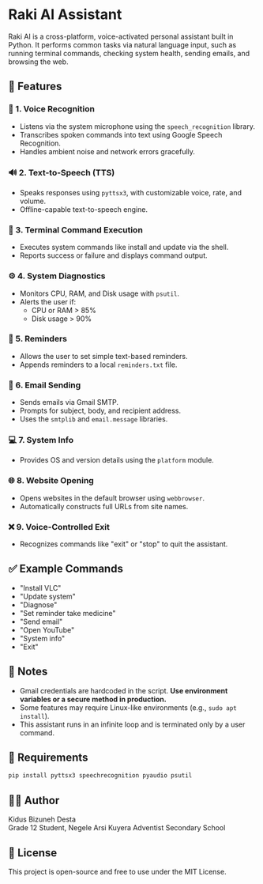 # Raki AI Assistant

Raki AI is a cross-platform, voice-activated personal assistant built in Python. It performs common tasks via natural language input, such as running terminal commands, checking system health, sending emails, and browsing the web.

## 🚀 Features

### 🎤 1. Voice Recognition

- Listens via the system microphone using the `speech_recognition` library.
- Transcribes spoken commands into text using Google Speech Recognition.
- Handles ambient noise and network errors gracefully.

### 🔊 2. Text-to-Speech (TTS)

- Speaks responses using `pyttsx3`, with customizable voice, rate, and volume.
- Offline-capable text-to-speech engine.

### 🧾 3. Terminal Command Execution

- Executes system commands like install and update via the shell.
- Reports success or failure and displays command output.

### ⚙️ 4. System Diagnostics

- Monitors CPU, RAM, and Disk usage with `psutil`.
- Alerts the user if:
  - CPU or RAM > 85%
  - Disk usage > 90%

### 📅 5. Reminders

- Allows the user to set simple text-based reminders.
- Appends reminders to a local `reminders.txt` file.

### 📧 6. Email Sending

- Sends emails via Gmail SMTP.
- Prompts for subject, body, and recipient address.
- Uses the `smtplib` and `email.message` libraries.

### 💻 7. System Info

- Provides OS and version details using the `platform` module.

### 🌐 8. Website Opening

- Opens websites in the default browser using `webbrowser`.
- Automatically constructs full URLs from site names.

### ❌ 9. Voice-Controlled Exit

- Recognizes commands like "exit" or "stop" to quit the assistant.

## ✅ Example Commands

- "Install VLC"
- "Update system"
- "Diagnose"
- "Set reminder take medicine"
- "Send email"
- "Open YouTube"
- "System info"
- "Exit"

## 📌 Notes

- Gmail credentials are hardcoded in the script. **Use environment variables or a secure method in production.**
- Some features may require Linux-like environments (e.g., `sudo apt install`).
- This assistant runs in an infinite loop and is terminated only by a user command.

## 🔧 Requirements

```bash
pip install pyttsx3 speechrecognition pyaudio psutil
```

## 👨‍💻 Author

Kidus Bizuneh Desta  
Grade 12 Student, Negele Arsi Kuyera Adventist Secondary School

## 📄 License

This project is open-source and free to use under the MIT License.
```
